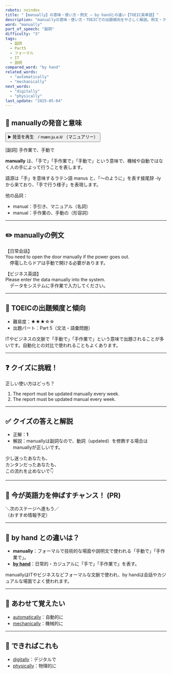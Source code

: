 ```yaml
---
robots: noindex
title: "【manually】の意味・使い方・例文 ― by handとの違い【TOEIC英単語】"
description: "manuallyの意味・使い方・TOEICでの出題傾向をやさしく解説。例文・クイズ付きでby handとの違いもわかりやすく学べます。"
word: "manually"
part_of_speech: "副詞"
difficulty: "3"
tags:
  - 副詞
  - Part5
  - フォーマル
  - IT
  - 説明
compared_word: "by hand"
related_words:
  - "automatically"
  - "mechanically"
next_words:
  - "digitally"
  - "physically"
last_update: "2025-05-04"
---
```


## 🔰 manuallyの発音と意味

<button class="play-audio" onclick="playTTS('manually')">
  <span class="play-audio-main">
    ▶️ 発音を再生　/ˈmæn.ju.ə.li/
  </span>
  <span class="play-audio-sub">
    （マニュアリー）
  </span>
</button>

[副詞] 手作業で、手動で

**manually** は、「手で」「手作業で」「手動で」という意味で、機械や自動ではなく人の手によって行うことを表します。

語源は「手」を意味するラテン語 manus と、「～のように」を表す接尾辞 -ly から来ており、「手で行う様子」を表現します。

他の品詞：  
- manual：手引き、マニュアル（名詞）
- manual：手作業の、手動の（形容詞）

---

## ✏️ manuallyの例文

【日常会話】  
You need to open the door manually if the power goes out.  
　停電したらドアは手動で開ける必要があります。

【ビジネス英語】  
Please enter the data manually into the system.  
　データをシステムに手作業で入力してください。

---

## 🎯 TOEICの出題頻度と傾向

- 難易度：★★★☆☆
- 出題パート：Part 5（文法・語彙問題）

ITやビジネスの文脈で「手動で」「手作業で」という意味で出題されることが多いです。自動化との対比で使われることもよくあります。

---

## ❓ クイズに挑戦！

正しい使い方はどっち？

1. The report must be updated manually every week.  
2. The report must be updated manual every week.

---

## ✅ クイズの答えと解説

- 正解：**1**
- 解説：manuallyは副詞なので、動詞（updated）を修飾する場合はmanuallyが正しいです。

少し迷ったあなたも、  
カンタンだったあなたも、  
この流れを止めないで👇️

---

## 🚀 今が英語力を伸ばすチャンス！ (PR)

<div class="info-center">
＼次のステージへ進もう／<br>  
（おすすめ情報予定）
</div>

---

## 🤔  by hand との違いは？

- **manually**：フォーマルで技術的な場面や説明文で使われる「手動で」「手作業で」。
- **[by hand](/word/by_hand/)**：日常的・カジュアルに「手で」「手作業で」を表す。

manuallyはITやビジネスなどフォーマルな文脈で使われ、by handは会話やカジュアルな場面でよく使われます。

---

## 🧩 あわせて覚えたい

- [automatically](/word/automatically/)：自動的に
- [mechanically](/word/mechanically/)：機械的に

---

## 📖 できればこれも

- [digitally](/word/digitally/)：デジタルで
- [physically](/word/physically/)：物理的に

<!-- cvid: aid36_bid07 -->
